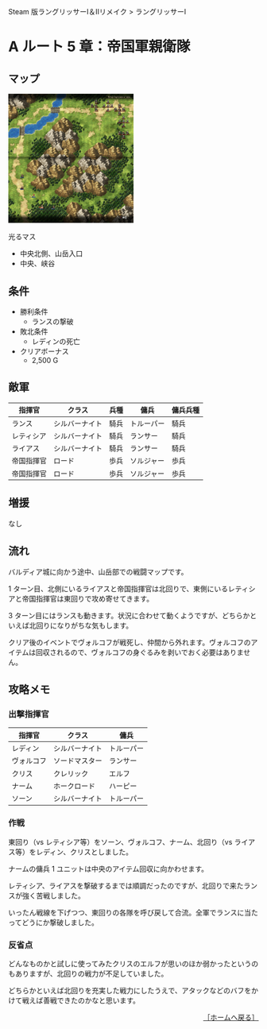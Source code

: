 Steam 版ラングリッサーⅠ＆Ⅱリメイク > ラングリッサーⅠ

# A ルート 5 章：帝国軍親衛隊

## マップ

<div>
  <img src="../images/Chapter5A/Map5A.jpg" width="50%">
</div>

光るマス
- 中央北側、山岳入口
- 中央、峡谷

## 条件

- 勝利条件
    - ランスの撃破
- 敗北条件
    - レディンの死亡
- クリアボーナス
    - 2,500 G

## 敵軍

|指揮官|クラス|兵種|傭兵|傭兵兵種|
|---|---|---|---|---|
|ランス|シルバーナイト|騎兵|トルーパー|騎兵|
|レティシア|シルバーナイト|騎兵|ランサー|騎兵|
|ライアス|シルバーナイト|騎兵|ランサー|騎兵|
|帝国指揮官|ロード|歩兵|ソルジャー|歩兵|
|帝国指揮官|ロード|歩兵|ソルジャー|歩兵|

## 増援

なし

## 流れ

バルディア城に向かう途中、山岳部での戦闘マップです。

1 ターン目、北側にいるライアスと帝国指揮官は北回りで、東側にいるレティシアと帝国指揮官は東回りで攻め寄せてきます。

3 ターン目にはランスも動きます。状況に合わせて動くようですが、どちらかといえば北回りになりがちな気もします。

クリア後のイベントでヴォルコフが戦死し、仲間から外れます。ヴォルコフのアイテムは回収されるので、ヴォルコフの身ぐるみを剥いでおく必要はありません。

## 攻略メモ

### 出撃指揮官

|指揮官|クラス|傭兵|
|---|---|---|
|レディン|シルバーナイト|トルーパー|
|ヴォルコフ|ソードマスター|ランサー|
|クリス|クレリック|エルフ|
|ナーム|ホークロード|ハーピー|
|ソーン|シルバーナイト|トルーパー|

### 作戦

東回り（vs レティシア等）をソーン、ヴォルコフ、ナーム、北回り（vs ライアス等）をレディン、クリスとしました。

ナームの傭兵 1 ユニットは中央のアイテム回収に向かわせます。

レティシア、ライアスを撃破するまでは順調だったのですが、北回りで来たランスが強く苦戦しました。

いったん戦線を下げつつ、東回りの各隊を呼び戻して合流。全軍でランスに当たってどうにか撃破しました。

### 反省点

どんなものかと試しに使ってみたクリスのエルフが思いのほか弱かったというのもありますが、北回りの戦力が不足していました。

どちらかといえば北回りを充実した戦力にしたうえで、アタックなどのバフをかけて戦えば善戦できたのかなと思います。

<div align="right">
  <a href="../README.md">［ホームへ戻る］</a>
</div>
